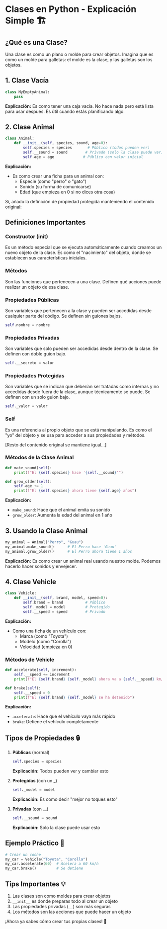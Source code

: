 # Clases en Python - Explicación Simple 🏗️

## ¿Qué es una Clase?
Una clase es como un plano o molde para crear objetos. Imagina que es como un molde para galletas: el molde es la clase, y las galletas son los objetos.

## 1. Clase Vacía
```python
class MyEmptyAnimal:
    pass
```
**Explicación:** Es como tener una caja vacía. No hace nada pero está lista para usar después. Es útil cuando estás planificando algo.

## 2. Clase Animal
```python
class Animal:
    def __init__(self, species, sound, age=0):
        self.species = species       # Público (todos pueden ver)
        self.__sound = sound        # Privado (solo la clase puede ver)
        self.age = age             # Público con valor inicial
```
**Explicación:** 
- Es como crear una ficha para un animal con:
  - Especie (como "perro" o "gato")
  - Sonido (su forma de comunicarse)
  - Edad (que empieza en 0 si no dices otra cosa)

Sí, añado la definición de propiedad protegida manteniendo el contenido original:

## Definiciones Importantes

### Constructor (__init__)
Es un método especial que se ejecuta automáticamente cuando creamos un nuevo objeto de la clase. Es como el "nacimiento" del objeto, donde se establecen sus características iniciales.

### Métodos
Son las funciones que pertenecen a una clase. Definen qué acciones puede realizar un objeto de esa clase.

### Propiedades Públicas
Son variables que pertenecen a la clase y pueden ser accedidas desde cualquier parte del código. Se definen sin guiones bajos.
```python
self.nombre = nombre
```

### Propiedades Privadas
Son variables que solo pueden ser accedidas desde dentro de la clase. Se definen con doble guion bajo.
```python
self.__secreto = valor
```

### Propiedades Protegidas
Son variables que se indican que deberían ser tratadas como internas y no accedidas desde fuera de la clase, aunque técnicamente se puede. Se definen con un solo guion bajo.
```python
self._valor = valor
```

### Self
Es una referencia al propio objeto que se está manipulando. Es como el "yo" del objeto y se usa para acceder a sus propiedades y métodos.

[Resto del contenido original se mantiene igual...]

### Métodos de la Clase Animal
```python
def make_sound(self):
    print(f"El {self.species} hace '{self.__sound}'")

def grow_older(self):
    self.age += 1
    print(f"El {self.species} ahora tiene {self.age} años")
```
**Explicación:**
- `make_sound`: Hace que el animal emita su sonido
- `grow_older`: Aumenta la edad del animal en 1 año

## 3. Usando la Clase Animal
```python
my_animal = Animal("Perro", "Guau")
my_animal.make_sound()      # El Perro hace 'Guau'
my_animal.grow_older()      # El Perro ahora tiene 1 años
```
**Explicación:** Es como crear un animal real usando nuestro molde. Podemos hacerlo hacer sonidos y envejecer.

## 4. Clase Vehicle
```python
class Vehicle:
    def __init__(self, brand, model, speed=0):
        self.brand = brand          # Público
        self._model = model         # Protegido
        self.__speed = speed        # Privado
```
**Explicación:** 
- Como una ficha de un vehículo con:
  - Marca (como "Toyota")
  - Modelo (como "Corolla")
  - Velocidad (empieza en 0)

### Métodos de Vehicle
```python
def accelerate(self, increment):
    self.__speed += increment
    print(f"El {self.brand} {self._model} ahora va a {self.__speed} km/h")

def brake(self):
    self.__speed = 0
    print(f"El {self.brand} {self._model} se ha detenido")
```
**Explicación:**
- `accelerate`: Hace que el vehículo vaya más rápido
- `brake`: Detiene el vehículo completamente

## Tipos de Propiedades 🔒

1. **Públicas** (normal)
   ```python
   self.species = species
   ```
   **Explicación:** Todos pueden ver y cambiar esto

2. **Protegidas** (con un _)
   ```python
   self._model = model
   ```
   **Explicación:** Es como decir "mejor no toques esto"

3. **Privadas** (con __)
   ```python
   self.__sound = sound
   ```
   **Explicación:** Solo la clase puede usar esto

## Ejemplo Práctico 🚗
```python
# Crear un coche
my_car = Vehicle("Toyota", "Corolla")
my_car.accelerate(60)  # Acelera a 60 km/h
my_car.brake()         # Se detiene
```

## Tips Importantes 💡
1. Las clases son como moldes para crear objetos
2. `__init__` es donde preparas todo al crear un objeto
3. Las propiedades privadas (`__`) son más seguras
4. Los métodos son las acciones que puede hacer un objeto

¡Ahora ya sabes cómo crear tus propias clases! 🌟